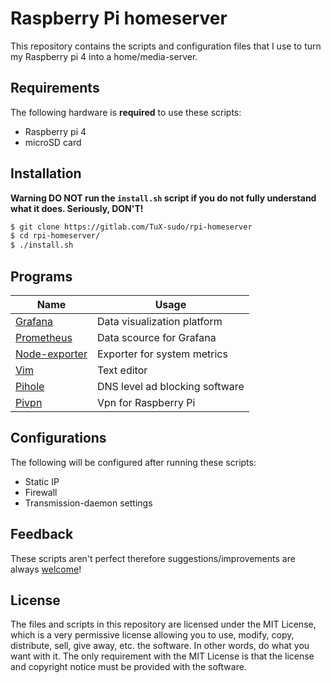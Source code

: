 # Raspberry Pi homeserver

This repository contains the scripts and configuration files that I use to turn my Raspberry pi 4 into a home/media-server.

## Requirements

The following hardware is **required** to use these scripts:
- Raspberry pi 4
- microSD card

## Installation

**Warning DO NOT run the `install.sh` script if you do not fully understand what it does. Seriously, DON'T!**

```bash
$ git clone https://gitlab.com/TuX-sudo/rpi-homeserver
$ cd rpi-homeserver/
$ ./install.sh
```

## Programs

| Name  | Usage |
| ------------- | ------------- |
| [Grafana](https://github.com/grafana/grafana) | Data visualization platform |
| [Prometheus](https://github.com/prometheus/prometheus) | Data scource for Grafana |
| [Node-exporter](https://github.com/prometheus/node_exporter) | Exporter for system metrics |
| [Vim](https://github.com/vim/vim) | Text editor |
| [Pihole](https://github.com/pi-hole/pi-hole) | DNS level ad blocking software |
| [Pivpn](https://github.com/pivpn/pivpn) | Vpn for Raspberry Pi |

## Configurations

The following will be configured after running these scripts:
- Static IP
- Firewall
- Transmission-daemon settings

## Feedback

These scripts aren't perfect therefore suggestions/improvements are always [welcome](https://github.com/TuX-sudo/rpi-homeserver/issues)!

## License

The files and scripts in this repository are licensed under the MIT License, which is a very permissive license allowing you to use, modify, copy, distribute, sell, give away, etc. the software. In other words, do what you want with it. The only requirement with the MIT License is that the license and copyright notice must be provided with the software.
